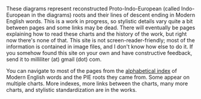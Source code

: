 These diagrams represent reconstructed Proto-Indo-European (called Indo-European in the diagrams) roots and their lines of descent ending in Modern English words. This is a work in progress, so stylistic details vary quite a bit between pages and some links may be dead. There will eventually be pages explaining how to read these charts and the history of the work, but right now there's none of that. This site is not screen-reader-friendly; most of the information is contained in image files, and I don't know how else to do it. If you somehow found this site on your own and have constructive feedback, send it to milliliter (at) gmail (dot) com. 

You can navigate to most of the pages from the <a href="alpha-index.html">alphabetical index</a> of Modern English words and the PIE roots they came from. Some appear on multiple charts. More indexes, more links between the charts, many more charts, and stylistic standardization are in the works.
